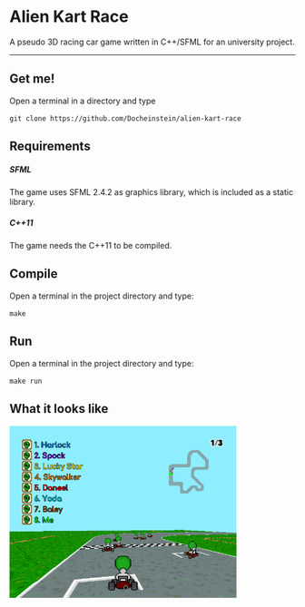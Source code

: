 # Alien Kart Race

A pseudo 3D racing car game written in C++/SFML for an university project. 

---

## Get me!
Open a terminal in a directory and type
```
git clone https://github.com/Docheinstein/alien-kart-race
```

## Requirements

##### SFML

The game uses SFML 2.4.2 as graphics library, which is included as a static library.

##### C++11
The game needs the C++11 to be compiled.

## Compile
Open a terminal in the project directory and type:
```
make
```

## Run
Open a terminal in the project directory and type:
```
make run
```

## What it looks like

<img src="race.png" width="400">